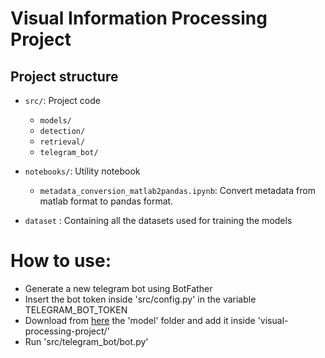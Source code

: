 # Visual Information Processing Project

## Project structure
- `src/`: Project code
  - `models/`
  - `detection/`
  - `retrieval/`
  - `telegram_bot/`
- `notebooks/`: Utility notebook
  - `metadata_conversion_matlab2pandas.ipynb`: Convert metadata from matlab format to pandas format.

- `dataset` : Containing all the datasets used for training the models


# How to use:
- Generate a new telegram bot using BotFather
- Insert the bot token inside 'src/config.py' in the variable TELEGRAM_BOT_TOKEN
- Download from <a href='https://drive.google.com/drive/folders/19HhDo2A6lWS1jTW4HlZMC3NFG6i2duyS?usp=sharing'>here</a> the 'model' folder and add it inside 'visual-processing-project/'
- Run 'src/telegram_bot/bot.py'
